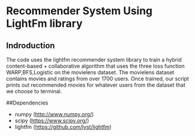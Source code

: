 # Recommender System Using LightFm library

## Indroduction

The code uses the lightfm recommender system library to train a hybrid content-based + collaborative algorithm that uses the three loss function WARP,BFS,Logistic on the movielens dataset. The movielens dataset contains movies and ratings from over 1700 users. Once trained, our script prints out recommended movies for whatever users from the dataset that we choose to terminal.

##Dependencies

- numpy (http://www.numpy.org/)
- scipy (https://www.scipy.org/)
- lightfm (https://github.com/lyst/lightfm)
